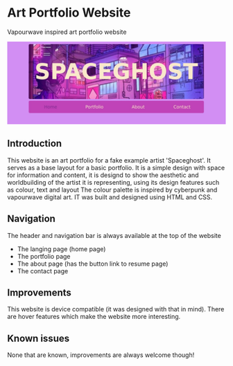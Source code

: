 # Art Portfolio Website
Vapourwave inspired art portfolio website

![screenshot of the top of the website](READMEimage.jpeg)



## Introduction
This website is an art portfolio  for a fake example artist 'Spaceghost'. It serves as a base layout for a basic portfolio. 
It is a simple design with space for information and content, it is designd to show the aesthetic and worldbuilding of the artist it is representing, using its design features such as colour, text and layout
The colour palette is inspired by cyberpunk and vapourwave digital art. IT was built and designed using HTML and CSS. 

## Navigation
The header and navigation bar is always available at the top of the website

+ The langing page (home page)
+ The portfolio page
+ The about page (has the button link to resume page)
+ The contact page

## Improvements
This website is device compatible (it was designed with that in mind). There are hover features which make the website more interesting.

## Known issues
None that are known, improvements are always welcome though!


